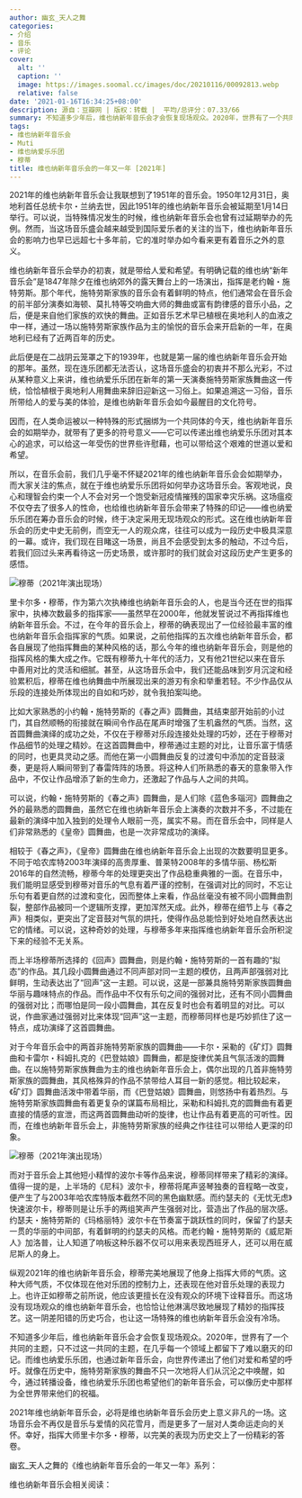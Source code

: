 ```yaml
---
author: 幽玄_天人之舞
categories:
- 介绍
- 音乐
- 评论
cover:
  alt: ''
  caption: ''
  image: https://images.soomal.cc/images/doc/20210116/00092813.webp
  relative: false
date: '2021-01-16T16:34:25+08:00'
description: 源自：豆瓣网 | 版权：转载 |  平均/总评分：07.33/66
summary: 不知道多少年后，维也纳新年音乐会才会恢复现场观众。2020年，世界有了一个共同的主题，只不过这一共同的主题，在几乎每一个领域上都留下了难以磨灭的印记。而维也纳爱乐乐团，也通过新年音乐会，向世界传递出了他们对爱和希望的呼吁……
tags:
- 维也纳新年音乐会
- Muti
- 维也纳爱乐乐团
- 穆蒂
title: 维也纳新年音乐会的一年又一年 [2021年]
---
```


2021年的维也纳新年音乐会让我联想到了1951年的音乐会。1950年12月31日，奥地利首任总统卡尔・兰纳去世，因此1951年的维也纳新年音乐会被延期至1月14日举行。可以说，当特殊情况发生的时候，维也纳新年音乐会也曾有过延期举办的先例。然而，当这场音乐盛会越来越受到国际爱乐者的关注的当下，维也纳新年音乐会的影响力也早已远超七十多年前，它的准时举办如今看来更有着音乐之外的意义。

维也纳新年音乐会举办的初衷，就是带给人爱和希望。有明确记载的维也纳“新年音乐会”是1847年除夕在维也纳郊外的露天舞台上的一场演出，指挥是老约翰・施特劳斯。那个年代，施特劳斯家族的音乐会有着鲜明的特点，他们通常会在音乐会的前半部分演奏如海顿、莫扎特等交响曲大师的舞曲或富有韵律感的音乐小品，之后，便是来自他们家族的欢快的舞曲。正如音乐艺术早已植根在奥地利人的血液之中一样，通过一场以施特劳斯家族作品为主的愉悦的音乐会来开启新的一年，在奥地利已经有了近两百年的历史。

此后便是在二战阴云笼罩之下的1939年，也就是第一届的维也纳新年音乐会开始的那年。虽然，现在连乐团都无法否认，这场音乐盛会的初衷并不那么光彩，不过从某种意义上来讲，维也纳爱乐乐团在新年的第一天演奏施特劳斯家族舞曲这一传统，恰恰植根于奥地利人用舞曲来辞旧迎新这一习俗上。如果追溯这一习俗，音乐所带给人的爱与美的体验，是维也纳新年音乐会如今最醒目的文化符号。

因而，在人类命运被以一种特殊的形式捆绑为一个共同体的今天，维也纳新年音乐会的如期举办，就带有了更多的符号意义――它可以传递出维也纳爱乐乐团对其本心的追求，可以给这一年受伤的世界些许慰藉，也可以带给这个艰难的世道以爱和希望。

所以，在音乐会前，我们几乎毫不怀疑2021年的维也纳新年音乐会会如期举办，而大家关注的焦点，就在于维也纳爱乐乐团将如何举办这场音乐会。客观地说，良心和理智会约束一个人不会对另一个饱受新冠疫情摧残的国家幸灾乐祸。这场瘟疫不仅夺去了很多人的性命，也给维也纳新年音乐会带来了特殊的印记――维也纳爱乐乐团在筹办音乐会的时候，终于决定采用无现场观众的形式。这在维也纳新年音乐会的历史中史无前例，而空无一人的观众席，往往可以成为一段历史中极具深意的一幕。或许，我们现在目睹这一场景，尚且不会感受到太多的触动，不过今后，若我们回过头来再看待这一历史场景，或许那时的我们就会对这段历史产生更多的感悟。

![穆蒂（2021年演出现场）](https://images.soomal.cc/images/doc/20210108/00092708.webp)





里卡尔多・穆蒂，作为第六次执棒维也纳新年音乐会的人，也是当今还在世的指挥家中，执棒次数最多的指挥家――虽然早在2000年，他就发誓说过不再指挥维也纳新年音乐会。不过，在今年的音乐会上，穆蒂的确表现出了一位经验最丰富的维也纳新年音乐会指挥家的气质。如果说，之前他指挥的五次维也纳新年音乐会，都各自展现了他指挥舞曲的某种风格的话，那么今年的维也纳新年音乐会，则是他的指挥风格的集大成之作。它既有穆蒂九十年代的活力，又有他21世纪以来在音乐中善用对比的灵活和细腻。甚至，从这场音乐会中，我们还能品味到岁月沉淀和经验累积后，穆蒂在维也纳舞曲中所展现出来的游刃有余和举重若轻。不少作品仅从乐段的连接处所体现出的自如和巧妙，就令我拍案叫绝。

比如大家熟悉的小约翰・施特劳斯的《春之声》圆舞曲，其结束部开始前的小过门，其自然顺畅的衔接就在瞬间令作品在尾声时增强了生机盎然的气质。当然，这首圆舞曲演绎的成功之处，不仅在于穆蒂对乐段连接处处理的巧妙，还在于穆蒂对作品细节的处理之精妙。在这首圆舞曲中，穆蒂通过主题的对比，让音乐富于情感的同时，也更具灵动之感。而他在第一小圆舞曲反复的过渡句中添加的定音鼓滚奏，更是将人瞬间带到了春雷阵阵的场景。将这种人们所熟悉的春天的意象带入作品中，不仅让作品增添了新的生命力，还激起了作品与人之间的共鸣。

可以说，约翰・施特劳斯的《春之声》圆舞曲，是人们除《蓝色多瑙河》圆舞曲之外的最熟悉的圆舞曲，虽然它在维也纳新年音乐会上演奏的次数并不多，不过能在最新的演绎中加入独到的处理令人眼前一亮，属实不易。而在音乐会中，同样是人们非常熟悉的《皇帝》圆舞曲，也是一次非常成功的演绎。

相较于《春之声》，《皇帝》圆舞曲在维也纳新年音乐会上出现的次数要明显更多。不同于哈农库特2003年演绎的高贵厚重、普莱特2008年的多情华丽、杨松斯2016年的自然流畅，穆蒂今年的处理更突出了作品稳重典雅的一面。在音乐中，我们能明显感受到穆蒂对音乐的气息有着严谨的控制，在强调对比的同时，不忘让乐句有着更自然的过渡和变化，因而整体上来看，作品丝毫没有被不同小圆舞曲割裂，整部作品被同一个逻辑所支撑，更加浑然天成。此外，穆蒂在细节上与《春之声》相类似，更突出了定音鼓对气氛的烘托，使得作品总能恰到好处地自然表达出它的情绪。可以说，这种奇妙的处理，与穆蒂多年来指挥维也纳新年音乐会所积淀下来的经验不无关系。

而上半场穆蒂所选择的《回声》圆舞曲，则是约翰・施特劳斯的一首有趣的“拟态”的作品。其几段小圆舞曲通过不同声部对同一主题的模仿，且两声部强弱对比鲜明，生动表达出了“回声”这一主题。可以说，这是一部兼具施特劳斯家族圆舞曲华丽与趣味特点的作品。而作品中不仅有乐句之间的强弱对比，还有不同小圆舞曲的强弱对比；而哪怕是同一段小圆舞曲，其在反复时也会有着明显的对比。可以说，作曲家通过强弱对比来体现“回声”这一主题，而穆蒂同样也是巧妙抓住了这一特点，成功演绎了这首圆舞曲。

对于今年音乐会中的两首非施特劳斯家族的圆舞曲――卡尔・采勒的《矿灯》圆舞曲和卡雷尔・科姆扎克的《巴登姑娘》圆舞曲，都是旋律优美且气氛活泼的圆舞曲。在以施特劳斯家族舞曲为主的维也纳新年音乐会上，偶尔出现的几首非施特劳斯家族的圆舞曲，其风格殊异的作品不禁带给人耳目一新的感觉。相比较起来，《矿灯》圆舞曲活泼中带着华丽，而《巴登姑娘》圆舞曲，则悠扬中有着热烈。与施特劳斯家族圆舞曲有着更复杂的谋篇布局相比，采勒和科姆扎克的圆舞曲有着更直接的情感的宣泄，而这两首圆舞曲动听的旋律，也让作品有着更高的可听性。因而，在维也纳新年音乐会上，非施特劳斯家族的经典之作往往可以带给人更深的印象。

![穆蒂（2021年演出现场）](https://images.soomal.cc/images/doc/20210108/00092716.webp)





而对于音乐会上其他短小精悍的波尔卡等作品来说，穆蒂同样带来了精彩的演绎。值得一提的是，上半场的《尼科》波尔卡，穆蒂将尾声竖琴独奏的音程略一改变，便产生了与2003年哈农库特版本截然不同的黑色幽默感。而约瑟夫的《无忧无虑》快速波尔卡，穆蒂则是让乐手的两组笑声产生强弱对比，营造出了作品的层次感。约瑟夫・施特劳斯的《玛格丽特》波尔卡在节奏富于跳跃性的同时，保留了约瑟夫一贯的华丽的中间部，有着鲜明的约瑟夫的风格。而老约翰・施特劳斯的《威尼斯人》加洛普，让人知道了响板这种乐器不仅可以用来表现西班牙人，还可以用在威尼斯人的身上。

纵观2021年的维也纳新年音乐会，穆蒂完美地展现了他身上指挥大师的气质。这种大师气质，不仅体现在他对乐团的控制力上，还表现在他对音乐处理的表现力上。也许正如穆蒂之前所说，他应该更擅长在没有观众的环境下诠释音乐。而这场没有现场观众的维也纳新年音乐会，也恰恰让他淋漓尽致地展现了精妙的指挥技艺。这一阴差阳错的历史巧合，也让这一场特殊的维也纳新年音乐会没有冷场。

不知道多少年后，维也纳新年音乐会才会恢复现场观众。2020年，世界有了一个共同的主题，只不过这一共同的主题，在几乎每一个领域上都留下了难以磨灭的印记。而维也纳爱乐乐团，也通过新年音乐会，向世界传递出了他们对爱和希望的呼吁。就像在历史中，施特劳斯家族的舞曲不只一次地将人们从沉沦之中唤醒，如今，通过转播设备，维也纳爱乐乐团也希望他们的新年音乐会，可以像历史中那样为全世界带来他们的祝福。

2021年维也纳新年音乐会，必将是维也纳新年音乐会历史上意义非凡的一场。这场音乐会不再仅是音乐与爱情的风花雪月，而是更多了一层对人类命运走向的关怀。幸好，指挥大师里卡尔多・穆蒂，以完美的表现为历史交上了一份精彩的答卷。


幽玄_天人之舞的《维也纳新年音乐会的一年又一年》系列：






















维也纳新年音乐会相关阅读：